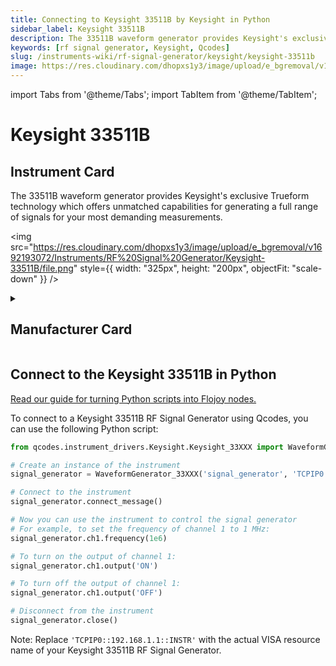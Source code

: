 ```yaml
---
title: Connecting to Keysight 33511B by Keysight in Python
sidebar_label: Keysight 33511B
description: The 33511B waveform generator provides Keysight's exclusive Trueform technology which offers unmatched capabilities for generating a full range of signals for your most demanding measurements.
keywords: [rf signal generator, Keysight, Qcodes]
slug: /instruments-wiki/rf-signal-generator/keysight/keysight-33511b
image: https://res.cloudinary.com/dhopxs1y3/image/upload/e_bgremoval/v1692193072/Instruments/RF%20Signal%20Generator/Keysight-33511B/file.png
---
```


import Tabs from '@theme/Tabs';
import TabItem from '@theme/TabItem';

# Keysight 33511B

## Instrument Card

<div className="flex">

<div>

The 33511B waveform generator provides Keysight's exclusive Trueform technology which offers unmatched capabilities for generating a full range of signals for your most demanding measurements.

</div>

<img src="https://res.cloudinary.com/dhopxs1y3/image/upload/e_bgremoval/v1692193072/Instruments/RF%20Signal%20Generator/Keysight-33511B/file.png" style={{ width: "325px", height: "200px", objectFit: "scale-down" }} />

</div>

<details>
<summary><h2>Manufacturer Card</h2></summary>

<img src="https://res.cloudinary.com/dhopxs1y3/image/upload/e_bgremoval/v1692125973/Instruments/Vendor%20Logos/Keysight.png" style={{ width: "100%", height: "170px",objectFit: "scale-down" }} />

Keysight Technologies, or Keysight, is an American company that manufactures electronics test and measurement equipment and software. <a href="https://www.keysight.com/us/en/home.html">Website</a>.

<ul>
  <li>Headquarters: USA</li>
  <li>Yearly Revenue (millions, USD): 5420.0</li>
</ul>
</details>

## Connect to the Keysight 33511B in Python

[Read our guide for turning Python scripts into Flojoy nodes.](https://docs.flojoy.ai/custom-nodes/creating-custom-node/)
<Tabs>
<TabItem value="Qcodes" label="Qcodes">

To connect to a Keysight 33511B RF Signal Generator using Qcodes, you can use the following Python script:

```python
from qcodes.instrument_drivers.Keysight.Keysight_33XXX import WaveformGenerator_33XXX

# Create an instance of the instrument
signal_generator = WaveformGenerator_33XXX('signal_generator', 'TCPIP0::192.168.1.1::INSTR')

# Connect to the instrument
signal_generator.connect_message()

# Now you can use the instrument to control the signal generator
# For example, to set the frequency of channel 1 to 1 MHz:
signal_generator.ch1.frequency(1e6)

# To turn on the output of channel 1:
signal_generator.ch1.output('ON')

# To turn off the output of channel 1:
signal_generator.ch1.output('OFF')

# Disconnect from the instrument
signal_generator.close()
```

Note: Replace `'TCPIP0::192.168.1.1::INSTR'` with the actual VISA resource name of your Keysight 33511B RF Signal Generator.

</TabItem>
</Tabs>